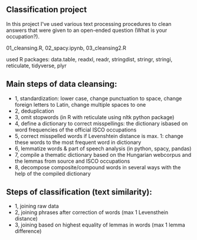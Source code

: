 Classification project
----------------------
In this project I've used various text processing procedures to clean answers that were given to an open-ended question (What is your occupation?).

01_cleansing.R, 02_spacy.ipynb, 03_cleansing2.R

used R packages: data.table, readxl, readr, stringdist, stringr, stringi, reticulate, tidyverse, plyr

Main steps of data cleansing:
-----------------------------
- 1, standardization: lower case, change punctuation to space, change foreign letters to Latin, change multiple spaces to one 
- 2, deduplication
- 3, omit stopwords (in R with reticulate using nltk python package)
- 4, define a dictionary to correct misspellings: the dictionary isbased on word frequencies of the official ISCO occupations
- 5, correct misspelled words if Levenshtein distance is max. 1: change these words to the most frequent word in dictionary
- 6, lemmatize words & part of speech analysis (in python, spacy, pandas)
- 7, compile a thematic dictionary based on the Hungarian webcorpus and the lemmas from source and ISCO occupations
- 8, decompose composite/compound words in several ways with the help of the compiled dictionary

Steps of classification (text similarity):
-----------------------------------------
- 1, joining raw data
- 2, joining phrases after correction of words (max 1 Levensthein distance)
- 3, joining based on highest equality of lemmas in words (max 1 lemma difference)
